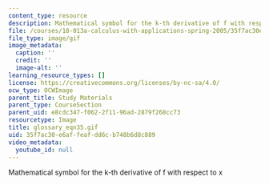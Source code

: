 ```yaml
---
content_type: resource
description: Mathematical symbol for the k-th derivative of f with respect to x
file: /courses/18-013a-calculus-with-applications-spring-2005/35f7ac30e6affeafdd6cb748b6d8c889_glossary_eqn35.gif
file_type: image/gif
image_metadata:
  caption: ''
  credit: ''
  image-alt: ''
learning_resource_types: []
license: https://creativecommons.org/licenses/by-nc-sa/4.0/
ocw_type: OCWImage
parent_title: Study Materials
parent_type: CourseSection
parent_uid: e8cdc347-f062-2f11-96ad-2879f268cc73
resourcetype: Image
title: glossary_eqn35.gif
uid: 35f7ac30-e6af-feaf-dd6c-b748b6d8c889
video_metadata:
  youtube_id: null
---
```

Mathematical symbol for the k-th derivative of f with respect to x
